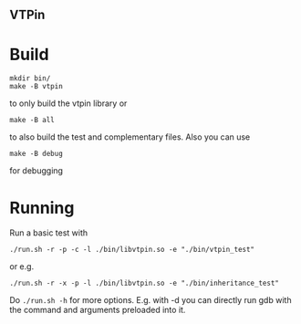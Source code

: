 VTPin
-----

Build
=====

    mkdir bin/
    make -B vtpin

to only build the vtpin library or

    make -B all

to also build the test and complementary files.
Also you can use

    make -B debug

for debugging

Running
=======

Run a basic test with

    ./run.sh -r -p -c -l ./bin/libvtpin.so -e "./bin/vtpin_test"

or e.g.

    ./run.sh -r -x -p -l ./bin/libvtpin.so -e "./bin/inheritance_test"


Do `./run.sh -h` for more options. E.g. with -d you can directly run gdb with the command and arguments preloaded into it.
